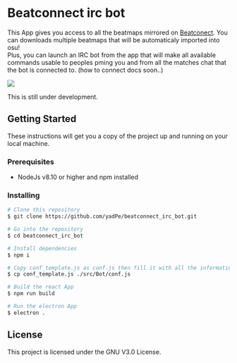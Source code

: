 # Beatconnect irc bot

This App gives you access to all the beatmaps mirrored on [Beatconect](https://beatconnect.io). You can downloads multiple beatmaps that will be automaticaly imported into osu! </br>
Plus, you can launch an IRC bot from the app that will make all available commands usable to peoples pming you and from all the matches chat that the bot is connected to. (how to connect docs soon..)

<img src="https://cdn.discordapp.com/attachments/414474227710820352/606134985971204096/unknown.png">

This is still under development.

## Getting Started

These instructions will get you a copy of the project up and running on your local machine.

### Prerequisites

* NodeJs v8.10 or higher and npm installed

### Installing

```bash
# Clone this repository
$ git clone https://github.com/yadPe/beatconnect_irc_bot.git

# Go into the repository
$ cd beatconnect_irc_bot

# Install dependencies
$ npm i

# Copy conf_template.js as conf.js then fill it with all the informations needed
$ cp conf_template.js ./src/Bot/conf.js

# Build the react App
$ npm run build

# Run the electron App
$ electron .
```

## License

This project is licensed under the GNU V3.0 License.
